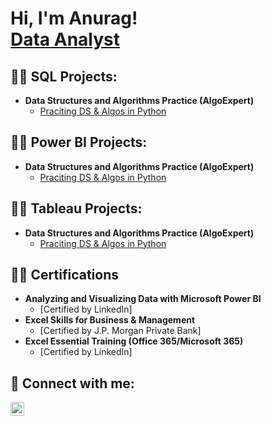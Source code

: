<h1>Hi, I'm Anurag! <br/><a href="https://www.linkedin.com/in/anuragkamboj/">Data Analyst</a>

<h2>👨‍💻 SQL Projects:</h2>

- <b>Data Structures and Algorithms Practice (AlgoExpert)</b>
  - [Praciting DS & Algos in Python](https://github.com/joshmadakor1/Algorithms-Practice)

<h2>👨‍💻 Power BI Projects:</h2>

- <b>Data Structures and Algorithms Practice (AlgoExpert)</b>
  - [Praciting DS & Algos in Python](https://github.com/joshmadakor1/Algorithms-Practice)

<h2>👨‍💻 Tableau Projects:</h2>

- <b>Data Structures and Algorithms Practice (AlgoExpert)</b>
  - [Praciting DS & Algos in Python](https://github.com/joshmadakor1/Algorithms-Practice)
 
<h2>👨‍💻 Certifications</h2>

- <b>Analyzing and Visualizing Data with Microsoft Power BI</b>
  - [Certified by LinkedIn]
- <b>Excel Skills for Business & Management</b>
  - [Certified by J.P. Morgan Private Bank]
- <b>Excel Essential Training (Office 365/Microsoft 365)</b>
  - [Certified by LinkedIn]
  
<h2> 🤳 Connect with me:</h2>

[<img align="left" alt="Anurag Kamboj | LinkedIn" width="22px" src="https://cdn.jsdelivr.net/npm/simple-icons@v3/icons/linkedin.svg" />][linkedin]

[linkedin]: https://linkedin.com/in/anuragkamboj/

<!--
**KAnurag27/KAnurag27** is a ✨ _special_ ✨ repository because its `README.md` (this file) appears on your GitHub profile.

Here are some ideas to get you started:

- 🔭 I’m currently working on ...
- 🌱 I’m currently learning ...
- 👯 I’m looking to collaborate on ...
- 🤔 I’m looking for help with ...
- 💬 Ask me about ...
- 📫 How to reach me: ...
- 😄 Pronouns: ...
- ⚡ Fun fact: ...
-->
